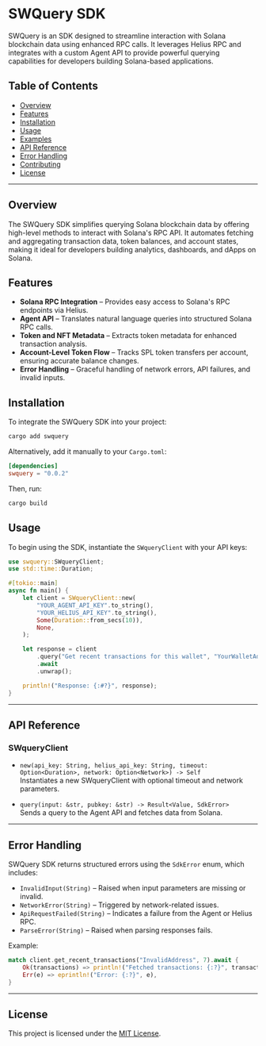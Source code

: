 # SWQuery SDK

SWQuery is an SDK designed to streamline interaction with Solana blockchain data using enhanced RPC calls. It leverages Helius RPC and integrates with a custom Agent API to provide powerful querying capabilities for developers building Solana-based applications.

## Table of Contents

-   [Overview](#overview)
-   [Features](#features)
-   [Installation](#installation)
-   [Usage](#usage)
-   [Examples](#examples)
-   [API Reference](#api-reference)
-   [Error Handling](#error-handling)
-   [Contributing](#contributing)
-   [License](#license)

---

## Overview

The SWQuery SDK simplifies querying Solana blockchain data by offering high-level methods to interact with Solana's RPC API. It automates fetching and aggregating transaction data, token balances, and account states, making it ideal for developers building analytics, dashboards, and dApps on Solana.

## Features

-   **Solana RPC Integration** – Provides easy access to Solana's RPC endpoints via Helius.
-   **Agent API** – Translates natural language queries into structured Solana RPC calls.
-   **Token and NFT Metadata** – Extracts token metadata for enhanced transaction analysis.
-   **Account-Level Token Flow** – Tracks SPL token transfers per account, ensuring accurate balance changes.
-   **Error Handling** – Graceful handling of network errors, API failures, and invalid inputs.

## Installation

To integrate the SWQuery SDK into your project:

```bash
cargo add swquery
```

Alternatively, add it manually to your `Cargo.toml`:

```toml
[dependencies]
swquery = "0.0.2"
```

Then, run:

```bash
cargo build
```

## Usage

To begin using the SDK, instantiate the `SWqueryClient` with your API keys:

```rust
use swquery::SWqueryClient;
use std::time::Duration;

#[tokio::main]
async fn main() {
    let client = SWqueryClient::new(
        "YOUR_AGENT_API_KEY".to_string(),
        "YOUR_HELIUS_API_KEY".to_string(),
        Some(Duration::from_secs(10)),
        None,
    );

    let response = client
        .query("Get recent transactions for this wallet", "YourWalletAddress")
        .await
        .unwrap();

    println!("Response: {:#?}", response);
}
```

---

## API Reference

### SWqueryClient

-   `new(api_key: String, helius_api_key: String, timeout: Option<Duration>, network: Option<Network>) -> Self`  
     Instantiates a new SWqueryClient with optional timeout and network parameters.

-   `query(input: &str, pubkey: &str) -> Result<Value, SdkError>`  
     Sends a query to the Agent API and fetches data from Solana.

---

## Error Handling

SWQuery SDK returns structured errors using the `SdkError` enum, which includes:

-   `InvalidInput(String)` – Raised when input parameters are missing or invalid.
-   `NetworkError(String)` – Triggered by network-related issues.
-   `ApiRequestFailed(String)` – Indicates a failure from the Agent or Helius RPC.
-   `ParseError(String)` – Raised when parsing responses fails.

Example:

```rust
match client.get_recent_transactions("InvalidAddress", 7).await {
    Ok(transactions) => println!("Fetched transactions: {:?}", transactions),
    Err(e) => eprintln!("Error: {:?}", e),
}
```

---

## License

This project is licensed under the [MIT License](LICENSE).
